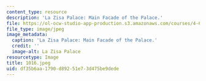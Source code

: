 ```yaml
---
content_type: resource
description: 'La Zisa Palace: Main Facade of the Palace.'
file: https://ol-ocw-studio-app-production.s3.amazonaws.com/courses/4-615-the-architecture-of-cairo-spring-2002/df35b6aa1790d89251e73d475be9dede_1016.jpeg
file_type: image/jpeg
image_metadata:
  caption: 'La Zisa Palace: Main Facade of the Palace.'
  credit: ''
  image-alt: La Zisa Palace
resourcetype: Image
title: 1016.jpeg
uid: df35b6aa-1790-d892-51e7-3d475be9dede
---
```

